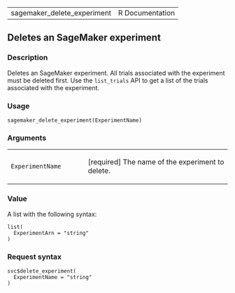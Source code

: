 <table style="width: 100%;">
<tbody>
<tr class="odd">
<td>sagemaker_delete_experiment</td>
<td style="text-align: right;">R Documentation</td>
</tr>
</tbody>
</table>

## Deletes an SageMaker experiment

### Description

Deletes an SageMaker experiment. All trials associated with the
experiment must be deleted first. Use the `list_trials` API to get a
list of the trials associated with the experiment.

### Usage

    sagemaker_delete_experiment(ExperimentName)

### Arguments

<table>
<colgroup>
<col style="width: 35%" />
<col style="width: 65%" />
</colgroup>
<tbody>
<tr class="odd">
<td><code
id="sagemaker_delete_experiment_:_ExperimentName">ExperimentName</code></td>
<td><p>[required] The name of the experiment to delete.</p></td>
</tr>
</tbody>
</table>

### Value

A list with the following syntax:

    list(
      ExperimentArn = "string"
    )

### Request syntax

    svc$delete_experiment(
      ExperimentName = "string"
    )
